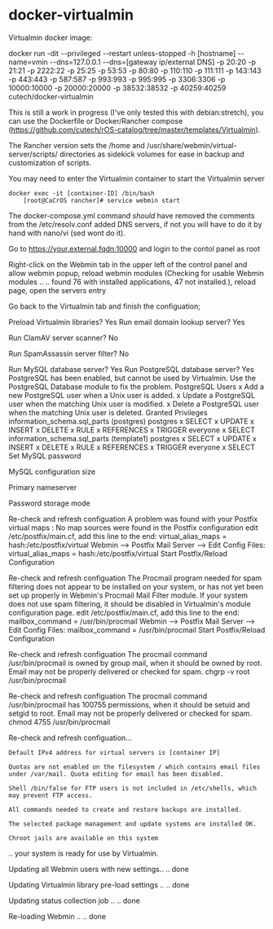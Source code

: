 # docker-virtualmin
Virtualmin docker image:

docker run -dit --privileged --restart unless-stopped -h [hostname] --name=vmin --dns=127.0.0.1 --dns=[gateway ip/external DNS] -p 20:20 -p 21:21 -p 2222:22 -p 25:25 -p 53:53 -p 80:80 -p 110:110 -p 111:111 -p 143:143 -p 443:443 -p 587:587 -p 993:993 -p 995:995 -p 3306:3306 -p 10000:10000 -p 20000:20000 -p 38532:38532 -p 40259:40259 cutech/docker-virtualmin

This is still a work in progress (I've only tested this with debian:stretch), you can use the Dockerfile or Docker/Rancher compose (https://github.com/cutech/rOS-catalog/tree/master/templates/Virtualmin).

The Rancher version sets the /home and /usr/share/webmin/virtual-server/scripts/ directories as sidekick volumes for ease in backup and customization of scripts.

You may need to enter the Virtualmin container to start the Virtualmin server 

	docker exec -it [container-ID] /bin/bash
		[root@CaCrOS rancher]# service webmin start
		
The docker-compose.yml command *should* have removed the comments from the /etc/resolv.conf added DNS servers, if not you will have to do it by hand with nano/vi (sed wont do it).

Go to https://your.external.fqdn:10000 and login to the contol panel as root

Right-click on the Webmin tab in the upper left of the control panel and allow webmin popup, reload webmin modules (Checking for usable Webmin modules .. .. found 76 with installed applications, 47 not installed.), reload page, open the servers entry

Go back to the Virtualmin tab and finish the configuation;

Preload Virtualmin libraries? Yes
Run email domain lookup server? Yes

Run ClamAV server scanner? No

Run SpamAssassin server filter? No

Run MySQL database server? Yes
Run PostgreSQL database server? Yes 
	PostgreSQL has been enabled, but cannot be used by Virtualmin. Use the PostgreSQL Database module to fix the problem.
		PostgreSQL Users
			x Add a new PostgreSQL user when a Unix user is added.
			x Update a PostgreSQL user when the matching Unix user is modified.
			x Delete a PostgreSQL user when the matching Unix user is deleted.
		Granted Privileges
			 	information_schema.sql_parts (postgres)
					postgres x SELECT x UPDATE x INSERT x DELETE x RULE x REFERENCES x TRIGGER
					everyone x SELECT
				information_schema.sql_parts (template1)
					postgres x SELECT x UPDATE x INSERT x DELETE x RULE x REFERENCES x TRIGGER
					everyone x SELECT
Set MySQL password

MySQL configuration size

Primary nameserver

Password storage mode

Re-check and refresh configuation
	A problem was found with your Postfix virtual maps : No map sources were found in the Postfix configuration
		edit /etc/postfix/main.cf, add this line to the end: virtual_alias_maps = hash:/etc/postfix/virtual
			Webmin --> Postfix Mail Server --> Edit Config Files: virtual_alias_maps = hash:/etc/postfix/virtual
	Start Postfix/Reload Configuration

Re-check and refresh configuation
	The Procmail program needed for spam filtering does not appear to be installed on your system, or has not yet been set up properly in Webmin's Procmail Mail Filter module. If your system does not use spam filtering, it should be disabled in Virtualmin's module configuration page.
		edit /etc/postfix/main.cf, add this line to the end: mailbox_command = /usr/bin/procmail
			Webmin --> Postfix Mail Server --> Edit Config Files: mailbox_command = /usr/bin/procmail
	Start Postfix/Reload Configuration

Re-check and refresh configuation
	The procmail command /usr/bin/procmail is owned by group mail, when it should be owned by root. Email may not be properly delivered or checked for spam.
		chgrp -v root /usr/bin/procmail

Re-check and refresh configuation
	The procmail command /usr/bin/procmail has 100755 permissions, when it should be setuid and setgid to root. Email may not be properly delivered or checked for spam.
		chmod 4755 /usr/bin/procmail

Re-check and refresh configuation...

	Default IPv4 address for virtual servers is [container IP]

    Quotas are not enabled on the filesystem / which contains email files under /var/mail. Quota editing for email has been disabled.

    Shell /bin/false for FTP users is not included in /etc/shells, which may prevent FTP access.

    All commands needed to create and restore backups are installed.

    The selected package management and update systems are installed OK.

    Chroot jails are available on this system

.. your system is ready for use by Virtualmin.

Updating all Webmin users with new settings..
.. done

Updating Virtualmin library pre-load settings ..
.. done

Updating status collection job ..
.. done

Re-loading Webmin ..
.. done
